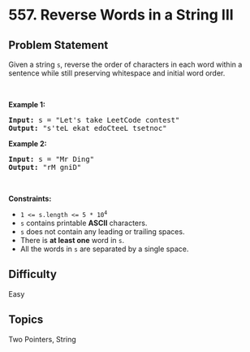 # 557. Reverse Words in a String III

## Problem Statement
<p>Given a string <code>s</code>, reverse the order of characters in each word within a sentence while still preserving whitespace and initial word order.</p>

<p>&nbsp;</p>
<p><strong class="example">Example 1:</strong></p>

<pre>
<strong>Input:</strong> s = &quot;Let&#39;s take LeetCode contest&quot;
<strong>Output:</strong> &quot;s&#39;teL ekat edoCteeL tsetnoc&quot;
</pre>

<p><strong class="example">Example 2:</strong></p>

<pre>
<strong>Input:</strong> s = &quot;Mr Ding&quot;
<strong>Output:</strong> &quot;rM gniD&quot;
</pre>

<p>&nbsp;</p>
<p><strong>Constraints:</strong></p>

<ul>
	<li><code>1 &lt;= s.length &lt;= 5 * 10<sup>4</sup></code></li>
	<li><code>s</code> contains printable <strong>ASCII</strong> characters.</li>
	<li><code>s</code> does not contain any leading or trailing spaces.</li>
	<li>There is <strong>at least one</strong> word in <code>s</code>.</li>
	<li>All the words in <code>s</code> are separated by a single space.</li>
</ul>


## Difficulty
Easy

## Topics
Two Pointers, String

